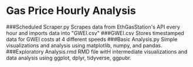 # Gas Price Hourly Analysis

###Scheduled Scraper.py
Scrapes data from EthGasStation's API every hour and imports data into "GWEI.csv"
###GWEI.csv
Stores timestamped data for GWEI costs at 4 different speeds
###Basic Analysis.py
Simple visualizations and analysis using matplotlib, numpy, and pandas.
###Exploratory Analysis.rmd
RMD file witH intermediate visualizations and data analysis using ggplot, dplyr, tidyverse, ggpubr.
